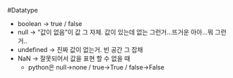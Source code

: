#Datatype

- boolean → true / false
- null → “값이 없음”이 값 그 자체. 값이 있는데 없는 그런거…뜨거운 아아…뭐 그런거..
- undefined → 진짜 값이 없는거. 빈 공간 그 잡채
- NaN → 잘못되어서 값을 표현 할 수 없을 때
  - python은 null→none / true→True / false→False
